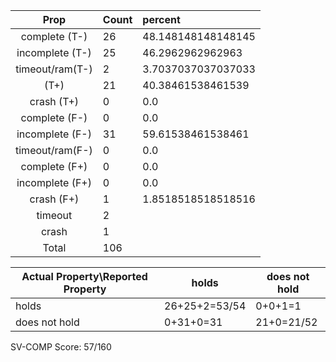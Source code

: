 
| Prop | Count | percent |
|:----:|:------|:--|
|complete   (T-)|26| 48.148148148148145 |
|incomplete (T-)|25|46.2962962962963 |
|timeout/ram(T-)|2|3.7037037037037033 |
|           (T+)|21|40.38461538461539 |
|crash      (T+)|0|0.0 |
|complete   (F-)|0|0.0 |
|incomplete (F-)|31|59.61538461538461 |
|timeout/ram(F-)|0|0.0 |
|complete   (F+)|0|0.0 |
|incomplete (F+)|0|0.0 |
|crash      (F+)|1|1.8518518518518516 |
|timeout        |2| |
|crash          |1| |
|Total          |106| |

| Actual Property\Reported Property | holds | does not hold |
|------------------------------------|-------|---------------|
| holds | 26+25+2=53/54 | 0+0+1=1 |
| does not hold | 0+31+0=31 | 21+0=21/52 |

SV-COMP Score: 57/160


